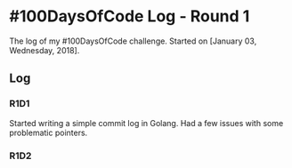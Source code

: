 # #100DaysOfCode Log - Round 1

The log of my #100DaysOfCode challenge. Started on [January  03, Wednesday, 2018].

## Log

### R1D1 

Started writing a simple commit log in Golang. Had a few issues with some problematic pointers.

### R1D2
